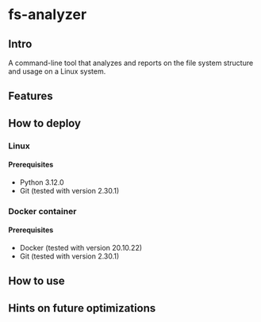 # fs-analyzer

## Intro
A command-line tool that analyzes and reports on the file system structure and usage on a Linux system.

## Features


## How to deploy


### Linux

#### Prerequisites
- Python 3.12.0
- Git (tested with version 2.30.1)

### Docker container

#### Prerequisites
- Docker (tested with version 20.10.22)
- Git (tested with version 2.30.1) 

## How to use


## Hints on future optimizations